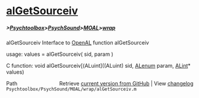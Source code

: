 # [alGetSourceiv](alGetSourceiv)
##### >[Psychtoolbox](Psychtoolbox)>[PsychSound](PsychSound)>[MOAL](MOAL)>[wrap](wrap)

alGetSourceiv  Interface to [OpenAL](OpenAL) function alGetSourceiv  
  
usage:  values = alGetSourceiv( sid, param )  
  
C function:  void alGetSourceiv[(ALuint]((ALuint) sid, [ALenum](ALenum) param, [ALint](ALint)\* values)  




<div class="code_header" style="text-align:right;">
  <span style="float:left;">Path&nbsp;&nbsp;</span> <span class="counter">Retrieve <a href=
  "https://raw.github.com/Psychtoolbox-3/Psychtoolbox-3/beta/Psychtoolbox/PsychSound/MOAL/wrap/alGetSourceiv.m">current version from GitHub</a> | View <a href=
  "https://github.com/Psychtoolbox-3/Psychtoolbox-3/commits/beta/Psychtoolbox/PsychSound/MOAL/wrap/alGetSourceiv.m">changelog</a></span>
</div>
<div class="code">
  <code>Psychtoolbox/PsychSound/MOAL/wrap/alGetSourceiv.m</code>
</div>


